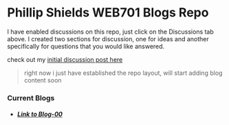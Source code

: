 # Phillip Shields WEB701 Blogs Repo

I have enabled discussions on this repo, just click on the Discussions tab above. I created two sections for discussion, one for ideas and another specifically for questions that you would like answered.

check out my [initial discussion post here](https://github.com/Phillip-D-Shields/web701-repo/discussions/1)

> right now i just have established the repo layout, will start adding blog content soon

### Current Blogs
- ##### [Link to Blog-00](https://github.com/Phillip-D-Shields/web701-repo/blob/master/blogs/blog-00.md)